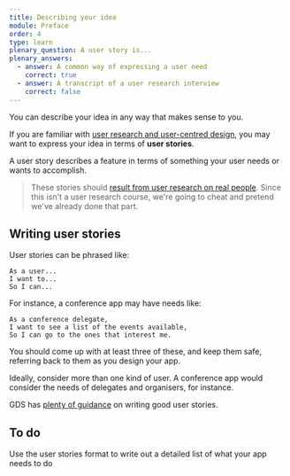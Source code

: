 ```yaml
---
title: Describing your idea
module: Preface
order: 4
type: learn
plenary_question: A user story is...
plenary_answers:
  - answer: A common way of expressing a user need
    correct: true
  - answer: A transcript of a user research interview
    correct: false
---
```



You can describe your idea in any way that makes sense to you.

If you are familiar with [user research and user-centred design](https://www.gov.uk/service-manual/service-standard/understand-user-needs), you may want to express your idea in terms of **user stories**.

A user story describes a feature in terms of something your user needs or wants to accomplish.

> These stories should [result from user research on real people](https://www.gov.uk/service-manual/user-research/start-by-learning-user-needs#linking-user-needs-to-user-stories). Since this isn't a user research course, we're going to cheat and pretend we've already done that part.

## Writing user stories
User stories can be phrased like:

```
As a user...
I want to...
So I can...
```

For instance, a conference app may have needs like:

```
As a conference delegate,
I want to see a list of the events available,
So I can go to the ones that interest me.
```

You should come up with at least three of these, and keep them safe, referring back to them as you design your app.

Ideally, consider more than one kind of user. A conference app would consider the needs of delegates and organisers, for instance.

GDS has [plenty of guidance](https://www.gov.uk/service-manual/agile-delivery/writing-user-stories) on writing good user stories.

<div class="todo">
		<h2>To do</h2>
		<p>Use the user stories format to write out a detailed list of what your app needs to do</p>
</div>
